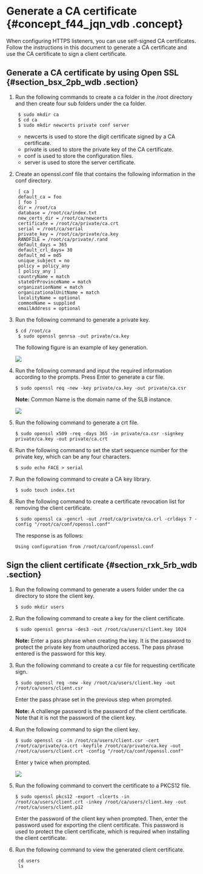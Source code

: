 # Generate a CA certificate {#concept_f44_jqn_vdb .concept}

When configuring HTTPS listeners, you can use self-signed CA certificates. Follow the instructions in this document to generate a CA certificate and use the CA certificate to sign a client certificate.

## Generate a CA certificate by using Open SSL {#section_bsx_2pb_wdb .section}

1.  Run the following commands to create a ca folder in the /root directory and then create four sub folders under the ca folder.

    ```
     $ sudo mkdir ca
     $ cd ca
     $ sudo mkdir newcerts private conf server
    ```

    -   newcerts is used to store the digit certificate signed by a CA certificate.
    -   private is used to store the private key of the CA certificate.
    -   conf is used to store the configuration files.
    -   server is used to store the server certificate.
2.  Create an openssl.conf file that contains the following information in the conf directory.

    ```
     [ ca ]
     default_ca = foo
     [ foo ] 
     dir = /root/ca
     database = /root/ca/index.txt
     new_certs_dir = /root/ca/newcerts
     certificate = /root/ca/private/ca.crt
     serial = /root/ca/serial
     private_key = /root/ca/private/ca.key
     RANDFILE = /root/ca/private/.rand
     default_days = 365
     default_crl_days= 30
     default_md = md5
     unique_subject = no
     policy = policy_any
     [ policy_any ]
     countryName = match
     stateOrProvinceName = match
     organizationName = match
     organizationalUnitName = match
     localityName = optional
     commonName = supplied
     emailAddress = optional
    ```

3.  Run the following command to generate a private key.

    ```
    $ cd /root/ca
     $ sudo openssl genrsa -out private/ca.key
    ```

    The following figure is an example of key generation.

    ![](http://static-aliyun-doc.oss-cn-hangzhou.aliyuncs.com/assets/img/4143/15645484492841_en-US.png)

4.  Run the following command and input the required information according to the prompts. Press Enter to generate a csr file.

    ```
    $ sudo openssl req -new -key private/ca.key -out private/ca.csr
    ```

    **Note:** Common Name is the domain name of the SLB instance.

    ![](http://static-aliyun-doc.oss-cn-hangzhou.aliyuncs.com/assets/img/4143/15645484492842_en-US.png)

5.  Run the following command to generate a crt file.

    ```
    $ sudo openssl x509 -req -days 365 -in private/ca.csr -signkey private/ca.key -out private/ca.crt
    ```

6.  Run the following command to set the start sequence number for the private key, which can be any four characters.

    ```
    $ sudo echo FACE > serial
    ```

7.  Run the following command to create a CA key library.

    ```
    $ sudo touch index.txt
    ```

8.  Run the following command to create a certificate revocation list for removing the client certificate.

    ```
    $ sudo openssl ca -gencrl -out /root/ca/private/ca.crl -crldays 7 -config "/root/ca/conf/openssl.conf"
    ```

    The response is as follows:

    ```
    Using configuration from /root/ca/conf/openssl.conf
    ```


## Sign the client certificate {#section_rxk_5rb_wdb .section}

1.  Run the following command to generate a users folder under the ca directory to store the client key.

    ```
    $ sudo mkdir users
    ```

2.  Run the following command to create a key for the client certificate.

    ```
    $ sudo openssl genrsa -des3 -out /root/ca/users/client.key 1024
    ```

    **Note:** Enter a pass phrase when creating the key. It is the password to protect the private key from unauthorized access. The pass phrase entered is the password for this key.

3.  Run the following command to create a csr file for requesting certificate sign.

    ```
    $ sudo openssl req -new -key /root/ca/users/client.key -out /root/ca/users/client.csr
    ```

    Enter the pass phrase set in the previous step when prompted.

    **Note:** A challenge password is the password of the client certificate. Note that it is not the password of the client key.

4.  Run the following command to sign the client key.

    ```
    $ sudo openssl ca -in /root/ca/users/client.csr -cert /root/ca/private/ca.crt -keyfile /root/ca/private/ca.key -out /root/ca/users/client.crt -config "/root/ca/conf/openssl.conf"
    ```

    Enter y twice when prompted.

    ![](http://static-aliyun-doc.oss-cn-hangzhou.aliyuncs.com/assets/img/4143/15645484492846_en-US.png)

5.  Run the following command to convert the certificate to a PKCS12 file.

    ```
    $ sudo openssl pkcs12 -export -clcerts -in /root/ca/users/client.crt -inkey /root/ca/users/client.key -out /root/ca/users/client.p12
    ```

    Enter the password of the client key when prompted. Then, enter the password used for exporting the client certificate. This password is used to protect the client certificate, which is required when installing the client certificate.

6.  Run the following command to view the generated client certificate.

    ```
     cd users
     ls
    ```


